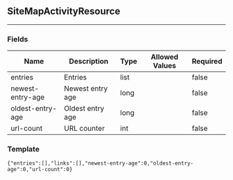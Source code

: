 ## SiteMapActivityResource
---
### Fields
| Name | Description | Type | Allowed Values | Required |
| ---- | ----------- | ---- | -------------- | -------- |
| entries | Entries | list |  | false |
| newest-entry-age | Newest entry age | long |  | false |
| oldest-entry-age | Oldest entry age | long |  | false |
| url-count | URL counter | int |  | false |
### Template
```
{"entries":[],"links":[],"newest-entry-age":0,"oldest-entry-age":0,"url-count":0}
```
